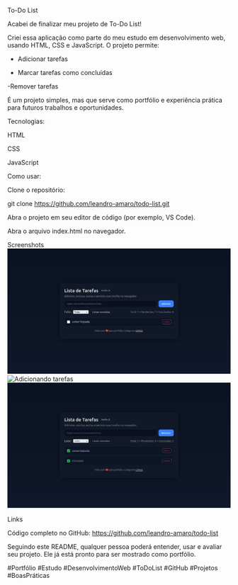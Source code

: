 To-Do List

Acabei de finalizar meu projeto de To-Do List! 

Criei essa aplicação como parte do meu estudo em desenvolvimento web, usando HTML, CSS e JavaScript. O projeto permite:

- Adicionar tarefas

- Marcar tarefas como concluídas

 -Remover tarefas

É um projeto simples, mas que serve como portfólio e experiência prática para futuros trabalhos e oportunidades.

Tecnologias:

HTML

CSS

JavaScript

Como usar:

Clone o repositório:

git clone https://github.com/leandro-amaro/todo-list.git

Abra o projeto em seu editor de código (por exemplo, VS Code).

Abra o arquivo index.html no navegador.

Screenshots
![Tela inicial](screenshots/home.png)
![Adicionando tarefas](screenshots/add-task.png)
![Tarefas concluídas](screenshots/completed.png)

Links

Código completo no GitHub: https://github.com/leandro-amaro/todo-list

Seguindo este README, qualquer pessoa poderá entender, usar e avaliar seu projeto. Ele já está pronto para ser mostrado como portfólio.

#Portfólio #Estudo #DesenvolvimentoWeb #ToDoList #GitHub #Projetos #BoasPráticas



